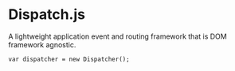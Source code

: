 # Dispatch.js

A lightweight application event and routing framework that is DOM framework agnostic.

	var dispatcher = new Dispatcher();
